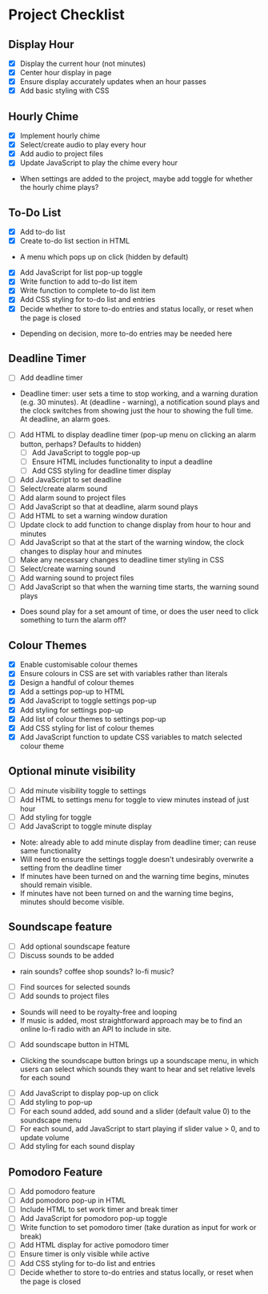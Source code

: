 # Project Checklist

## Display Hour

- [x] Display the current hour (not minutes)
- [x] Center hour display in page
- [x] Ensure display accurately updates when an hour passes
- [x] Add basic styling with CSS

## Hourly Chime

- [x] Implement hourly chime
- [x] Select/create audio to play every hour
- [x] Add audio to project files
- [x] Update JavaScript to play the chime every hour
- When settings are added to the project, maybe add toggle for whether the hourly chime plays?

## To-Do List

- [x] Add to-do list
- [x] Create to-do list section in HTML
- A menu which pops up on click (hidden by default)
- [x] Add JavaScript for list pop-up toggle
- [x] Write function to add to-do list item
- [x] Write function to complete to-do list item
- [x] Add CSS styling for to-do list and entries
- [x] Decide whether to store to-do entries and status locally, or reset when the page is closed
- Depending on decision, more to-do entries may be needed here

## Deadline Timer

- [ ] Add deadline timer
- Deadline timer: user sets a time to stop working, and a warning duration (e.g. 30 minutes). At (deadline - warning), a notification sound plays and the clock switches from showing just the hour to showing the full time. At deadline, an alarm goes.
- [ ] Add HTML to display deadline timer (pop-up menu on clicking an alarm button, perhaps? Defaults to hidden)
  - [ ] Add JavaScript to toggle pop-up
  - [ ] Ensure HTML includes functionality to input a deadline
  - [ ] Add CSS styling for deadline timer display
- [ ] Add JavaScript to set deadline
- [ ] Select/create alarm sound
- [ ] Add alarm sound to project files
- [ ] Add JavaScript so that at deadline, alarm sound plays
- [ ] Add HTML to set a warning window duration
- [ ] Update clock to add function to change display from hour to hour and minutes
- [ ] Add JavaScript so that at the start of the warning window, the clock changes to display hour and minutes
- [ ] Make any necessary changes to deadline timer styling in CSS
- [ ] Select/create warning sound
- [ ] Add warning sound to project files
- [ ] Add JavaScript so that when the warning time starts, the warning sound plays
- Does sound play for a set amount of time, or does the user need to click something to turn the alarm off?

## Colour Themes

- [x] Enable customisable colour themes
- [x] Ensure colours in CSS are set with variables rather than literals
- [x] Design a handful of colour themes
- [x] Add a settings pop-up to HTML
- [x] Add JavaScript to toggle settings pop-up
- [x] Add styling for settings pop-up
- [x] Add list of colour themes to settings pop-up
- [x] Add CSS styling for list of colour themes
- [x] Add JavaScript function to update CSS variables to match selected colour theme

## Optional minute visibility

- [ ] Add minute visibility toggle to settings
- [ ] Add HTML to settings menu for toggle to view minutes instead of just hour
- [ ] Add styling for toggle
- [ ] Add JavaScript to toggle minute display
- Note: already able to add minute display from deadline timer; can reuse same functionality
- Will need to ensure the settings toggle doesn't undesirably overwrite a setting from the deadline timer
- If minutes have been turned on and the warning time begins, minutes should remain visible.
- If minutes have not been turned on and the warning time begins, minutes should become visible.

## Soundscape feature

- [ ] Add optional soundscape feature
- [ ] Discuss sounds to be added
- rain sounds? coffee shop sounds? lo-fi music?
- [ ] Find sources for selected sounds
- [ ] Add sounds to project files
- Sounds will need to be royalty-free and looping
- If music is added, most straightforward approach may be to find an online lo-fi radio with an API to include in site.
- [ ] Add soundscape button in HTML
- Clicking the soundscape button brings up a soundscape menu, in which users can select which sounds they want to hear and set relative levels for each sound
- [ ] Add JavaScript to display pop-up on click
- [ ] Add styling to pop-up
- [ ] For each sound added, add sound and a slider (default value 0) to the soundscape menu
- [ ] For each sound, add JavaScript to start playing if slider value > 0, and to update volume
- [ ] Add styling for each sound display

## Pomodoro Feature

- [ ] Add pomodoro feature
- [ ] Add pomodoro pop-up in HTML
- [ ] Include HTML to set work timer and break timer
- [ ] Add JavaScript for pomodoro pop-up toggle
- [ ] Write function to set pomodoro timer (take duration as input for work or break)
- [ ] Add HTML display for active pomodoro timer
- [ ] Ensure timer is only visible while active
- [ ] Add CSS styling for to-do list and entries
- [ ] Decide whether to store to-do entries and status locally, or reset when the page is closed
